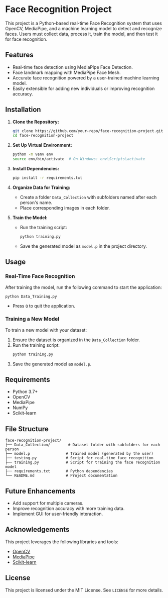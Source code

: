 # Face Recognition Project

This project is a Python-based real-time Face Recognition system that uses OpenCV, MediaPipe, and a machine learning model to detect and recognize faces. Users must collect data, process it, train the model, and then test it for face recognition.

## Features
- Real-time face detection using MediaPipe Face Detection.
- Face landmark mapping with MediaPipe Face Mesh.
- Accurate face recognition powered by a user-trained machine learning model.
- Easily extensible for adding new individuals or improving recognition accuracy.

## Installation

1. **Clone the Repository:**
   ```bash
   git clone https://github.com/your-repo/face-recognition-project.git
   cd face-recognition-project
   ```

2. **Set Up Virtual Environment:**
   ```bash
   python -m venv env
   source env/bin/activate  # On Windows: env\Scripts\activate
   ```

3. **Install Dependencies:**
   ```bash
   pip install -r requirements.txt
   ```

4. **Organize Data for Training:**
   - Create a folder `Data_Collection` with subfolders named after each person's name.
   - Place corresponding images in each folder.

5. **Train the Model:**
   - Run the training script:
     ```bash
     python training.py
     ```
   - Save the generated model as `model.p` in the project directory.

## Usage

### Real-Time Face Recognition
After training the model, run the following command to start the application:
```bash
python Data_Training.py
```
- Press `Q` to quit the application.

### Training a New Model
To train a new model with your dataset:
1. Ensure the dataset is organized in the `Data_Collection` folder.
2. Run the training script:
   ```bash
   python training.py
   ```
3. Save the generated model as `model.p`.

## Requirements
- Python 3.7+
- OpenCV
- MediaPipe
- NumPy
- Scikit-learn

## File Structure
```
face-recognition-project/
├── Data_Collection/        # Dataset folder with subfolders for each person
├── model.p                # Trained model (generated by the user)
├── testing.py             # Script for real-time face recognition
├── training.py            # Script for training the face recognition model
├── requirements.txt       # Python dependencies
└── README.md              # Project documentation
```

## Future Enhancements
- Add support for multiple cameras.
- Improve recognition accuracy with more training data.
- Implement GUI for user-friendly interaction.

## Acknowledgements
This project leverages the following libraries and tools:
- [OpenCV](https://opencv.org/)
- [MediaPipe](https://mediapipe.dev/)
- [Scikit-learn](https://scikit-learn.org/)

## License
This project is licensed under the MIT License. See `LICENSE` for more details.
